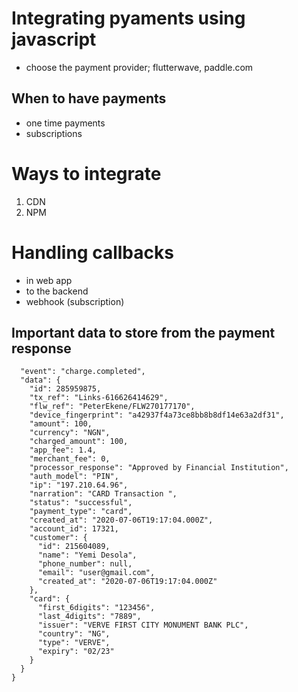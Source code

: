 # Integrating pyaments using javascript

- choose the payment provider; flutterwave, paddle.com

## When to have payments 

- one time payments 
- subscriptions

# Ways to integrate 

1. CDN
2. NPM

# Handling callbacks

- in web app
- to the backend
- webhook (subscription)

## Important data to store from the payment response 

```{
  "event": "charge.completed",
  "data": {
    "id": 285959875,
    "tx_ref": "Links-616626414629",
    "flw_ref": "PeterEkene/FLW270177170",
    "device_fingerprint": "a42937f4a73ce8bb8b8df14e63a2df31",
    "amount": 100,
    "currency": "NGN",
    "charged_amount": 100,
    "app_fee": 1.4,
    "merchant_fee": 0,
    "processor_response": "Approved by Financial Institution",
    "auth_model": "PIN",
    "ip": "197.210.64.96",
    "narration": "CARD Transaction ",
    "status": "successful",
    "payment_type": "card",
    "created_at": "2020-07-06T19:17:04.000Z",
    "account_id": 17321,
    "customer": {
      "id": 215604089,
      "name": "Yemi Desola",
      "phone_number": null,
      "email": "user@gmail.com",
      "created_at": "2020-07-06T19:17:04.000Z"
    },
    "card": {
      "first_6digits": "123456",
      "last_4digits": "7889",
      "issuer": "VERVE FIRST CITY MONUMENT BANK PLC",
      "country": "NG",
      "type": "VERVE",
      "expiry": "02/23"
    }
  }
}

```